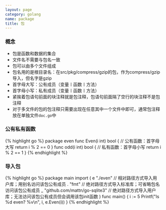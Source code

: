 ```yaml
---
layout: page
category: golang
name: package
title: 包
---
```


### 概念
* 包是函数和数据的集合
* 文件名不需要与包名一致
* 包可以由多个文件组成
* 包名用的是根目录名：在src/pkg/compress/gzip的包，作为compress/gzip导入，但名字是gzip
* 首字母大写：公有成员（变量〡函数〡方法）
* 首字母小写：私有成员（变量〡函数〡方法）
* 紧挨着包语句前面的块注释就是包注释，包语句前面隔了空行的块注释不是包注释
* 对于多文件的包的包注释只需要出现在任意其中一个文件中即可，通常包注释放在单独文件`doc.go`中

### 公有私有函数
{% highlight go %}
package even
func Even(i int) bool { // 公有函数：首字母大写
	return i % 2 == 0
}
func odd(i int) bool { // 私有函数：首字母小写
	return i % 2 == 1
}
{% endhighlight %}

### 导入包
{% highlight go %}
package main
import (
	e "./even" // 相对路径方式导入用户库；用别名访问该包公有成员
	. "fmt" // 绝对路径方式导入标准库；可省略包名访问该包公有成员
	_ "github.com/mattn/go-sqlite3" // 绝对路径方式导入用户库；无法访问该包公有成员但会调用该包init函数
)
func main() {
	i := 5
	Printf("Is %d even? %v\n", i, e.Even(i))
}
{% endhighlight %}

